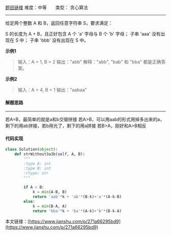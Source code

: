  [题目链接](https://leetcode-cn.com/problems/previous-permutation-with-one-swap/)
难度：中等          &nbsp;&nbsp;&nbsp;&nbsp;&nbsp;&nbsp;类型：  贪心算法
***
 给定两个整数 A 和 B，返回任意字符串 S，要求满足：

S 的长度为 A + B，且正好包含 A 个 'a' 字母与 B 个 'b' 字母；
子串 'aaa' 没有出现在 S 中；
子串 'bbb' 没有出现在 S 中。
 
**示例1**
> 输入：A = 1, B = 2
输出："abb"
解释："abb", "bab" 和 "bba" 都是正确答案。

**示例2**
> 输入：A = 4, B = 1
输出："aabaa"
#### 解题思路
***
 若A=B，最简单的就是a和b交替拼接
若A>B，可以用aab的形式用掉多出来的a，剩下的用ab拼接，若b用光了，剩下的用a拼接
若B>A，刚好和A>B相反



#### 代码实现
```python
class Solution(object):
    def strWithout3a3b(self, A, B):
        """
        :type A: int
        :type B: int
        :rtype: str
        """
        
        if A > B:          
            k = min(A-B, B)
            return 'aab'*k + 'ab'*(B-k)+'a'*(A-k-B) 
        else:
            k = min(B-A, A)
            return 'bba'*k + 'ba'*(A-k)+'b'*(B-k-A) 
```

本文链接：[https://www.jianshu.com/p/271a66295bd9](https://www.jianshu.com/p/271a66295bd9)
